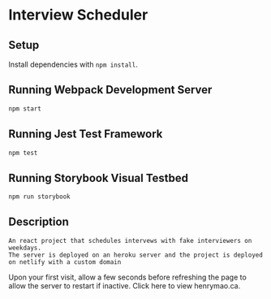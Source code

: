 # Interview Scheduler

## Setup

Install dependencies with `npm install`.

## Running Webpack Development Server

```sh
npm start
```

## Running Jest Test Framework

```sh
npm test
```

## Running Storybook Visual Testbed

```sh
npm run storybook
```
## Description
```
An react project that schedules intervews with fake interviewers on weekdays.
The server is deployed on an heroku server and the project is deployed on netlify with a custom domain
```
Upon your first visit, allow a few seconds before refreshing the page to allow the server to restart if inactive. Click here to view
henrymao.ca.